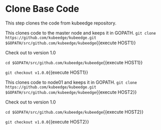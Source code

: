 # Clone Base Code

This step clones the code from kubeedge repository. 

This clones code to the master node and keeps it in GOPATH.
`git clone https://github.com/kubeedge/kubeedge.git $GOPATH/src/github.com/kubeedge/kubeedge`{{execute HOST1}}

Check out to version 1.0

`cd $GOPATH/src/github.com/kubeedge/kubeedge`{{execute HOST1}}

`git checkout v1.0.0`{{execute HOST1}}

This clones code to node01 and keeps it in GOPATH.
`git clone https://github.com/kubeedge/kubeedge.git $GOPATH/src/github.com/kubeedge/kubeedge`{{execute HOST2}}

Check out to version 1.0

`cd $GOPATH/src/github.com/kubeedge/kubeedge`{{execute HOST2}}

`git checkout v1.0.0`{{execute HOST2}}
